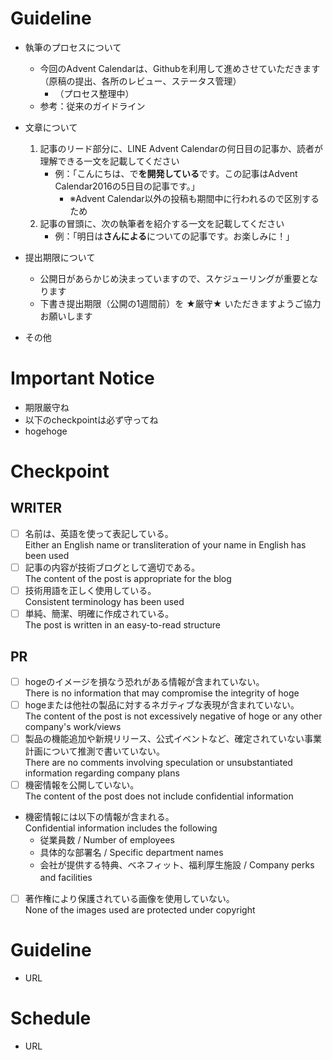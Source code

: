 # Guideline
- 執筆のプロセスについて
    - 今回のAdvent Calendarは、Githubを利用して進めさせていただきます（原稿の提出、各所のレビュー、ステータス管理）
        - （プロセス整理中）
    - 参考：従来のガイドライン
     
- 文章について
    1. 記事のリード部分に、LINE Advent Calendarの何日目の記事か、読者が理解できる一文を記載してください
        - 例：「こんにちは、で**を開発している**です。この記事はAdvent Calendar2016の5日目の記事です。」
            - ※Advent Calendar以外の投稿も期間中に行われるので区別するため
    2. 記事の冒頭に、次の執筆者を紹介する一文を記載してください
        - 例：「明日は**さんによる**についての記事です。お楽しみに！」
- 提出期限について
    - 公開日があらかじめ決まっていますので、スケジューリングが重要となります
    - 下書き提出期限（公開の1週間前）を ★厳守★ いただきますようご協力お願いします
- その他


# Important Notice
- 期限厳守ね
- 以下のcheckpointは必ず守ってね
- hogehoge

# Checkpoint
## WRITER
- [ ] 名前は、英語を使って表記している。　<br>
Either an English name or transliteration of your name in English has been used
- [ ] 記事の内容が技術ブログとして適切である。　<br>
  The content of the post is appropriate for the blog
- [ ] 技術用語を正しく使用している。　<br>
  Consistent terminology has been used
- [ ] 単純、簡潔、明確に作成されている。　<br>
  The post is written in an easy-to-read structure

## PR
- [ ] hogeのイメージを損なう恐れがある情報が含まれていない。　<br>
There is no information that may compromise the integrity of hoge
- [ ] hogeまたは他社の製品に対するネガティブな表現が含まれていない。　<br>
The content of the post is not excessively negative of hoge or any other company's work/views
- [ ] 製品の機能追加や新規リリース、公式イベントなど、確定されていない事業計画について推測で書いていない。　<br>
There are no comments involving speculation or unsubstantiated information regarding company plans
- [ ] 機密情報を公開していない。　<br>
The content of the post does not include confidential information
 - 機密情報には以下の情報が含まれる。　<br>
 Confidential information includes the following
   - 従業員数 / Number of employees
    - 具体的な部署名 / Specific department names
    - 会社が提供する特典、ベネフィット、福利厚生施設 / Company perks and facilities　
- [ ] 著作権により保護されている画像を使用していない。　<br>
None of the images used are protected under copyright

# Guideline
- URL

# Schedule
- URL
